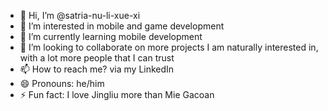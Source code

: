 - 👋 Hi, I’m @satria-nu-li-xue-xi
- 👀 I’m interested in mobile and game development
- 🌱 I’m currently learning mobile development
- 💞️ I’m looking to collaborate on more projects I am naturally interested in, with a lot more people that I can trust
- 📫 How to reach me? via my LinkedIn
- 😄 Pronouns: he/him
- ⚡ Fun fact: I love Jingliu more than Mie Gacoan

<!---
satria-nu-li-xue-xi/satria-nu-li-xue-xi is a ✨ special ✨ repository because its `README.md` (this file) appears on your GitHub profile.
You can click the Preview link to take a look at your changes.
--->
